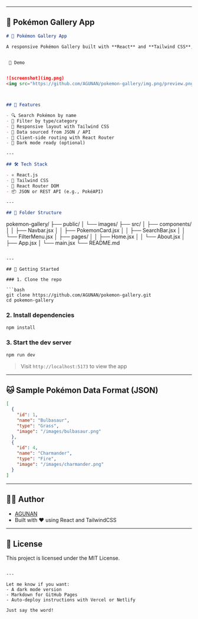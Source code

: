 

---

## 📘 Pokémon Gallery App

```markdown
# 🧩 Pokémon Gallery App

A responsive Pokémon Gallery built with **React** and **Tailwind CSS**, displaying Pokémon cards with filtering, search functionality, and dynamic data rendering.


 📸 Demo


![screenshot](img.png)
<img src="https://github.com/AGUNAN/pokemon-gallery/img.png/preview.png?raw=true" alt="Full Preview" width="100%" />



## 🚀 Features

- 🔍 Search Pokémon by name
- 🎯 Filter by type/category
- 📱 Responsive layout with Tailwind CSS
- 💾 Data sourced from JSON / API
- 🧭 Client-side routing with React Router
- 🌙 Dark mode ready (optional)

---

## 🛠️ Tech Stack

- ⚛️ React.js
- 💨 Tailwind CSS
- 🔁 React Router DOM
- 📦 JSON or REST API (e.g., PokéAPI)

---

## 📁 Folder Structure

```

pokemon-gallery/
├── public/
│   └── images/
├── src/
│   ├── components/
│   │   ├── Navbar.jsx
│   │   ├── PokemonCard.jsx
│   │   ├── SearchBar.jsx
│   │   └── FilterMenu.jsx
│   ├── pages/
│   │   ├── Home.jsx
│   │   └── About.jsx
│   ├── App.jsx
│   └── main.jsx
└── README.md

````

---

## 🧪 Getting Started

### 1. Clone the repo

```bash
git clone https://github.com/AGUNAN/pokemon-gallery.git
cd pokemon-gallery
````

### 2. Install dependencies

```bash
npm install
```

### 3. Start the dev server

```bash
npm run dev
```

> Visit `http://localhost:5173` to view the app

---

## 🐱 Sample Pokémon Data Format (JSON)

```json
[
  {
    "id": 1,
    "name": "Bulbasaur",
    "type": "Grass",
    "image": "/images/bulbasaur.png"
  },
  {
    "id": 4,
    "name": "Charmander",
    "type": "Fire",
    "image": "/images/charmander.png"
  }
]
```

---

## 🧑‍💻 Author

* [AGUNAN](https://github.com/AGUNAN)
* Built with ❤️ using React and TailwindCSS

---

## 📄 License

This project is licensed under the MIT License.

```

---

Let me know if you want:
- A dark mode version
- Markdown for GitHub Pages
- Auto-deploy instructions with Vercel or Netlify

Just say the word!
```
